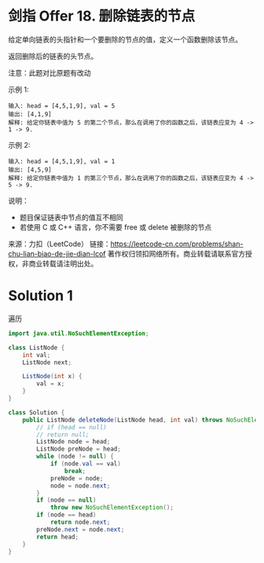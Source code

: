# 剑指 Offer 18. 删除链表的节点

给定单向链表的头指针和一个要删除的节点的值，定义一个函数删除该节点。

返回删除后的链表的头节点。

注意：此题对比原题有改动

示例 1:
```
输入: head = [4,5,1,9], val = 5
输出: [4,1,9]
解释: 给定你链表中值为 5 的第二个节点，那么在调用了你的函数之后，该链表应变为 4 -> 1 -> 9.
```
示例 2:
```
输入: head = [4,5,1,9], val = 1
输出: [4,5,9]
解释: 给定你链表中值为 1 的第三个节点，那么在调用了你的函数之后，该链表应变为 4 -> 5 -> 9.
```
说明：
+ 题目保证链表中节点的值互不相同
+ 若使用 C 或 C++ 语言，你不需要 free 或 delete 被删除的节点

来源：力扣（LeetCode）
链接：https://leetcode-cn.com/problems/shan-chu-lian-biao-de-jie-dian-lcof
著作权归领扣网络所有。商业转载请联系官方授权，非商业转载请注明出处。

# Solution 1
遍历  
``` java
import java.util.NoSuchElementException;

class ListNode {
    int val;
    ListNode next;

    ListNode(int x) {
        val = x;
    }
}

class Solution {
    public ListNode deleteNode(ListNode head, int val) throws NoSuchElementException {
        // if (head == null)
        // return null;
        ListNode node = head;
        ListNode preNode = head;
        while (node != null) {
            if (node.val == val)
                break;
            preNode = node;
            node = node.next;
        }
        if (node == null)
            throw new NoSuchElementException();
        if (node == head)
            return node.next;
        preNode.next = node.next;
        return head;
    }
}
```